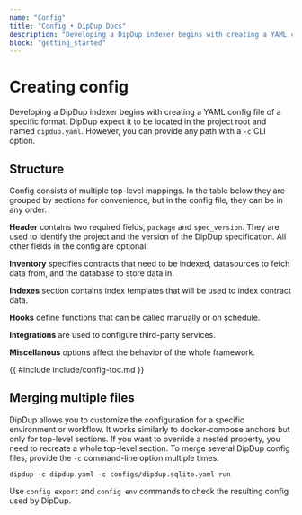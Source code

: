 ```yaml
---
name: "Config"
title: "Config • DipDup Docs"
description: "Developing a DipDup indexer begins with creating a YAML config file. You can find a minimal example to start indexing on the Quickstart page."
block: "getting_started"
---
```


# Creating config

Developing a DipDup indexer begins with creating a YAML config file of a specific format. DipDup expect it to be located in the project root and named `dipdup.yaml`. However, you can provide any path with a `-c` CLI option.

## Structure

Config consists of multiple top-level mappings. In the table below they are grouped by sections for convenience, but in the config file, they can be in any order.

**Header** contains two required fields, `package` and `spec_version`. They are used to identify the project and the version of the DipDup specification. All other fields in the config are optional.

**Inventory** specifies contracts that need to be indexed, datasources to fetch data from, and the database to store data in.

**Indexes** section contains index templates that will be used to index contract data.

**Hooks** define functions that can be called manually or on schedule.

**Integrations** are used to configure third-party services.

**Miscellanous** options affect the behavior of the whole framework.

{{ #include include/config-toc.md }}

## Merging multiple files

DipDup allows you to customize the configuration for a specific environment or workflow. It works similarly to docker-compose anchors but only for top-level sections. If you want to override a nested property, you need to recreate a whole top-level section. To merge several DipDup config files, provide the `-c` command-line option multiple times:

```shell [Terminal]
dipdup -c dipdup.yaml -c configs/dipdup.sqlite.yaml run
```

Use `config export` and `config env` commands to check the resulting config used by DipDup.
